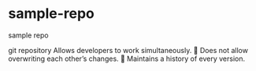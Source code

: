 # sample-repo
sample repo 

git repository 
Allows developers to work simultaneously.
 Does not allow overwriting each other’s changes.
 Maintains a history of every version.
